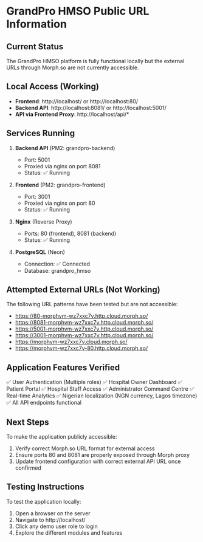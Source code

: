 # GrandPro HMSO Public URL Information

## Current Status
The GrandPro HMSO platform is fully functional locally but the external URLs through Morph.so are not currently accessible.

## Local Access (Working)
- **Frontend**: http://localhost/ or http://localhost:80/
- **Backend API**: http://localhost:8081/ or http://localhost:5001/
- **API via Frontend Proxy**: http://localhost/api/*

## Services Running
1. **Backend API** (PM2: grandpro-backend)
   - Port: 5001
   - Proxied via nginx on port 8081
   - Status: ✅ Running

2. **Frontend** (PM2: grandpro-frontend)  
   - Port: 3001
   - Proxied via nginx on port 80
   - Status: ✅ Running

3. **Nginx** (Reverse Proxy)
   - Ports: 80 (frontend), 8081 (backend)
   - Status: ✅ Running

4. **PostgreSQL** (Neon)
   - Connection: ✅ Connected
   - Database: grandpro_hmso

## Attempted External URLs (Not Working)
The following URL patterns have been tested but are not accessible:
- https://80-morphvm-wz7xxc7v.http.cloud.morph.so/
- https://8081-morphvm-wz7xxc7v.http.cloud.morph.so/
- https://5001-morphvm-wz7xxc7v.http.cloud.morph.so/
- https://3001-morphvm-wz7xxc7v.http.cloud.morph.so/
- https://morphvm-wz7xxc7v.cloud.morph.so/
- https://morphvm-wz7xxc7v-80.http.cloud.morph.so/

## Application Features Verified
✅ User Authentication (Multiple roles)
✅ Hospital Owner Dashboard
✅ Patient Portal
✅ Hospital Staff Access
✅ Administrator Command Centre
✅ Real-time Analytics
✅ Nigerian localization (NGN currency, Lagos timezone)
✅ All API endpoints functional

## Next Steps
To make the application publicly accessible:
1. Verify correct Morph.so URL format for external access
2. Ensure ports 80 and 8081 are properly exposed through Morph proxy
3. Update frontend configuration with correct external API URL once confirmed

## Testing Instructions
To test the application locally:
1. Open a browser on the server
2. Navigate to http://localhost/
3. Click any demo user role to login
4. Explore the different modules and features

